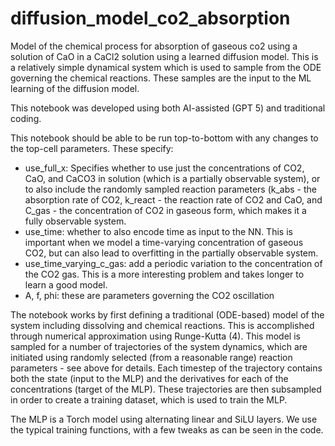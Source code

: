 # diffusion_model_co2_absorption
Model of the chemical process for absorption of gaseous co2 using a solution of CaO in a CaCl2 solution using a learned diffusion model.  This is a relatively simple dynamical system which is used to sample from the ODE governing the chemical reactions.  These samples are the input to the ML learning of the diffusion model.

This notebook was developed using both AI-assisted (GPT 5) and traditional coding.

This notebook should be able to be run top-to-bottom with any changes to the top-cell parameters.  These specify:
 - use_full_x: Specifies whether to use just the concentrations of CO2, CaO, and CaCO3 in solution (which is a partially observable system), or to also include the randomly sampled reaction parameters (k_abs - the absorption rate of CO2, k_react - the reaction rate of CO2 and CaO, and C_gas - the concentration of CO2 in gaseous form, which makes it a fully observable system.
 - use_time: whether to also encode time as input to the NN.  This is important when we model a time-varying concentration of gaseous CO2, but can also lead to overfitting in the partially observable system.
 - use_time_varying_c_gas: add a periodic variation to the concentration of the CO2 gas.  This is a more interesting problem and takes longer to learn a good model.
 - A, f, phi: these are parameters governing the CO2 oscillation

The notebook works by first defining a traditional (ODE-based) model of the system including dissolving and chemical reactions.  This is accomplished through numerical approximation using Runge-Kutta (4).  This model is sampled for a number of trajectories of the system dynamics, which are initiated using randomly selected (from a reasonable range) reaction parameters - see above for details.  Each timestep of the trajectory contains both the state (input to the MLP) and the derivatives for each of the concentrations (target of the MLP).  These trajectories are then subsampled in order to create a training dataset, which is used to train the MLP.  

The MLP is a Torch model using alternating linear and SiLU layers.  We use the typical training functions, with a few tweaks as can be seen in the code. 

